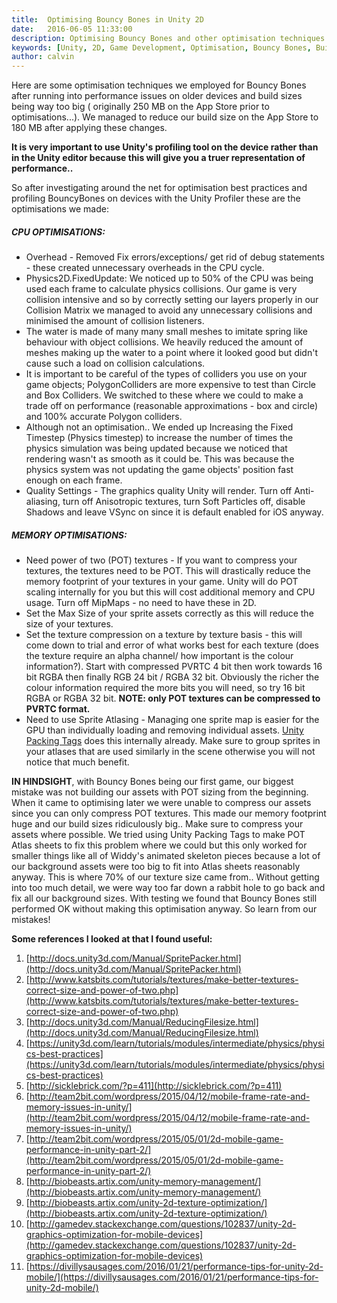 ```yaml
---
title:  Optimising Bouncy Bones in Unity 2D
date:   2016-06-05 11:33:00
description: Optimising Bouncy Bones and other optimisation techniques in Unity 2D.
keywords: [Unity, 2D, Game Development, Optimisation, Bouncy Bones, Build Sizes, CPU Optimisations, Memory Optimisations]
author: calvin
---
```


Here are some optimisation techniques we employed for Bouncy Bones after running into performance issues on older devices and build sizes being way too big ( originally 250 MB on the App Store prior to optimisations...). We managed to reduce our build size on the App Store to 180 MB after applying these changes.

**It is very important to use Unity's profiling tool on the device rather than in the Unity editor because this will give you a truer representation of performance..**

So after investigating around the net for optimisation best practices and profiling BouncyBones on devices with the Unity Profiler these are the optimisations we made:

##### CPU OPTIMISATIONS:

+ Overhead - Removed Fix errors/exceptions/ get rid of debug statements - these created unnecessary overheads in the CPU cycle.
+ Physics2D.FixedUpdate: We noticed up to 50% of the CPU was being used each frame to calculate physics collisions. Our game is very collision intensive and so by correctly setting our layers properly in our Collision Matrix we managed to avoid any unnecessary collisions and minimised the amount of collision listeners.
+ The water is made of many many small meshes to imitate spring like behaviour with object collisions. We heavily reduced the amount of meshes making up the water to a point where it looked good but didn't cause such a load on collision calculations.
+ It is important to be careful of the types of colliders you use on your game objects; PolygonColliders are more expensive to test than Circle and Box Colliders. We switched to these where we could to make a trade off on performance (reasonable approximations - box and circle) and 100% accurate Polygon colliders.
+ Although not an optimisation.. We ended up Increasing the Fixed Timestep (Physics timestep) to increase the number of times the physics simulation was being updated because we noticed that rendering wasn't as smooth as it could be. This was because the physics system was not updating the game objects' position fast enough on each frame.
+ Quality Settings - The graphics quality Unity will render. Turn off Anti-aliasing, turn off Anisotropic textures, turn Soft Particles off, disable Shadows and leave VSync on since it is default enabled for iOS anyway.

##### MEMORY OPTIMISATIONS:

+ Need power of two (POT) textures - If you want to compress your textures, the textures need to be POT. This will drastically reduce the memory footprint of your textures in your game. Unity will do POT scaling internally for you but this will cost additional memory and CPU usage. Turn off MipMaps - no need to have these in 2D.
+ Set the Max Size of your sprite assets correctly as this will reduce the size of your textures.
+ Set the texture compression on a texture by texture basis - this will come down to trial and error of what works best for each texture (does the texture require an alpha channel/ how important is the colour information?). Start with compressed  PVRTC 4 bit then work towards 16 bit RGBA then finally RGB 24 bit / RGBA 32 bit. Obviously the richer the colour information required the more bits you will need, so try 16 bit RGBA or RGBA 32 bit. **NOTE: only POT textures can be compressed to PVRTC format.**
+ Need to use Sprite Atlasing - Managing one sprite map is easier for the GPU than individually loading and removing individual assets. [Unity Packing Tags](http://docs.unity3d.com/Manual/SpritePacker.html) does this internally already. Make sure to group sprites in your atlases that are used similarly in the scene otherwise you will not notice that much benefit.

**IN HINDSIGHT**, with Bouncy Bones being our first game, our biggest mistake was not building our assets with POT sizing from the beginning. When it came to optimising later we were unable to compress our assets since you can only compress POT textures. This made our memory footprint huge and our build sizes ridiculously big.. Make sure to compress your assets where possible. We tried using Unity Packing Tags to make POT Atlas sheets to fix this problem where we could but this only worked for smaller things like all of Widdy's animated skeleton pieces because a lot of our background assets were too big to fit into Atlas sheets reasonably anyway. This is where 70% of our texture size came from.. Without getting into too much detail, we were way too far down a rabbit hole to go back and fix all our background sizes. With testing we found that Bouncy Bones still performed OK without making this optimisation anyway. So learn from our mistakes!

**Some references I looked at that I found useful:**

1. [http://docs.unity3d.com/Manual/SpritePacker.html](http://docs.unity3d.com/Manual/SpritePacker.html)
2. [http://www.katsbits.com/tutorials/textures/make-better-textures-correct-size-and-power-of-two.php](http://www.katsbits.com/tutorials/textures/make-better-textures-correct-size-and-power-of-two.php)
3. [http://docs.unity3d.com/Manual/ReducingFilesize.html](http://docs.unity3d.com/Manual/ReducingFilesize.html)
4. [https://unity3d.com/learn/tutorials/modules/intermediate/physics/physics-best-practices](https://unity3d.com/learn/tutorials/modules/intermediate/physics/physics-best-practices)
6. [http://sicklebrick.com/?p=411](http://sicklebrick.com/?p=411)
7. [http://team2bit.com/wordpress/2015/04/12/mobile-frame-rate-and-memory-issues-in-unity/](http://team2bit.com/wordpress/2015/04/12/mobile-frame-rate-and-memory-issues-in-unity/)
8. [http://team2bit.com/wordpress/2015/05/01/2d-mobile-game-performance-in-unity-part-2/](http://team2bit.com/wordpress/2015/05/01/2d-mobile-game-performance-in-unity-part-2/)
9. [http://biobeasts.artix.com/unity-memory-management/](http://biobeasts.artix.com/unity-memory-management/)
10. [http://biobeasts.artix.com/unity-2d-texture-optimization/](http://biobeasts.artix.com/unity-2d-texture-optimization/)
11. [http://gamedev.stackexchange.com/questions/102837/unity-2d-graphics-optimization-for-mobile-devices](http://gamedev.stackexchange.com/questions/102837/unity-2d-graphics-optimization-for-mobile-devices)
12. [https://divillysausages.com/2016/01/21/performance-tips-for-unity-2d-mobile/](https://divillysausages.com/2016/01/21/performance-tips-for-unity-2d-mobile/)